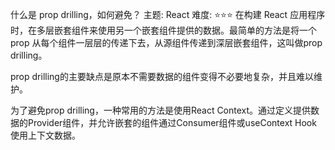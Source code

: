 什么是 prop drilling，如何避免？
主题: React
难度: ⭐⭐⭐
在构建 React 应用程序时，在多层嵌套组件来使用另一个嵌套组件提供的数据。最简单的方法是将一个 prop 从每个组件一层层的传递下去，从源组件传递到深层嵌套组件，这叫做prop drilling。

prop drilling的主要缺点是原本不需要数据的组件变得不必要地复杂，并且难以维护。

为了避免prop drilling，一种常用的方法是使用React Context。通过定义提供数据的Provider组件，并允许嵌套的组件通过Consumer组件或useContext Hook 使用上下文数据。

